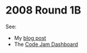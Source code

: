 # 2008 Round 1B #

See:

   - My [blog post](http://matthewdaws.github.io/20081b.html)
   - The [Code Jam Dashboard](https://code.google.com/codejam/contest/32017/dashboard) 